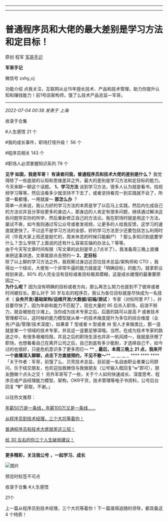 ----------------------------------------
----------------------------------------
#  普通程序员和大佬的最大差别是学习方法和定目标！

原创 程军  [ 军哥手记 ](javascript:void\(0\);)

**军哥手记** ![]()

微信号 zxhy_cj

功能介绍 点我关注，互联网从业15年擅长技术、产品和技术管理，助力你提升认知和赚钱能力！前1号店架构师，饿了么技术产品总监—军哥。

____

_2022-07-04 00:38_ _发表于 上海_

收录于合集

#人生感悟 21 个

#我的成长事件，职场打怪升级！ 56 个

#程序员相关 143 个

#职场人必须掌握知识系列 79 个

**见字 如面，我是军哥！** **有读者问我，普通程序员和技术大佬的差别是什么？**
我觉得除了一些底层的认知和思维差异之外，最大的差别是学习方法和定目标的能力。今天来聊一聊这个话题。 **1、学习方法**
谈到学习方法，很多人认为就是看书，找视频学习等等，然后没看多少就坚持不下去了，或者坚持看完一到实践就不会了，所谓一看都懂，一用就废～ **那怎么办** ？  
简单一点来说，我认为好的学习方法的本质是学了以后马上实践，然后内化成自己的方法论并且分享给更多的身边人，那身边的人肯定有很多问题，继续通过解决这些问题夯实你的所学，然后重新修正自己的方法论。我在职场时就是用这个方法，屡试不爽，如今我则通过写公众号或者发视频，让更多的人给我反馈，这学习的速度就更快了。不过这不是学习方法的全部，好的学习方法至少还要包括怎么利用时间（毕竟大家上班还是挺忙的，周末休息的时候只能躺尸）？那么多知识到底要学什么？怎么学除了上面说的还有什么容易实操的办法么？等等。  
由于今天写文章时间有限（写文章的此刻是早上7点半了），我准备周三晚上直播来把这事讲透，文章尾部点击预约～ **2、定目标**  
除了以上聊的学习方法之外，我观察过身边近百位技术总监/架构师和 CTO
，我得出一个结论，大佬有一个非常牛逼的能力就是定「明确目标」的能力。就拿职业规划来说，80%
的人完全没有目标或者目标极其模糊，这是成长缓慢的最重要原因之一。  
 **为什么呢？** 因为没有明确的目标或者方向，那么再怎么努力也是到不了彼岸或者时间被拉长。那么对于 30
岁左右的程序员，我认为各位目标就是尽快成为一名技术（ **业务开发/基础架构/运维开发/大数据/前端/测试** ）专家（对标阿里 P7
），并且要尽快了，因为年龄和能力不匹配了，现在大量的 95 后杀入职场，前浪不努力，就会被拍在沙滩上。当你成为技术专家之后，后面的路可以是高 P
或者技术管理都可以，这时候的能力模型就从单一的技术维度提升为多位的综合维度（业务/产品/管理/技术深度），如果拿 T 型或者 π 型或者 卅
型人才来做类比，那一竖就是某一个领域的技术专家，并且这一竖要足够深哦。当然，在成为技术专家的路途之中，有很多艰难险阻，并且之后的职场生涯也并非一帆风顺～，我就是厌倦了职场，也想看看自己在离开公司之后，自己到底有多少能耐，才选择自己干，如今过的也很好，只是危机意识多了更多而已～
** _ **最后，本周三晚上 21 点，我来开一个直播深入聊聊，点击下方直接预约，不见不散～**_** __ __ __ _ ****_ ****
****「关于作者：军哥，前饿了么、贝壳技术总监，目前是一名自由职业者兼公司顾问，乐于结交朋友，也欢迎加我微信与我做朋友（公号输入框回复“w”即可），朋友圈做个点头之交！
另外军哥写了一些，关于个人如何快速成长、深度思考、程序员或产品经理能力模型、架构，OKR干货，技术管理等电子书资料，公号后台回复 **“9”**
获取，不谢。」  

以往热文推荐：

[年薪50万是一条线，年薪100万又是一条线…...](http://mp.weixin.qq.com/s?__biz=MzA3MDU2MjM4Ng==&mid=2247496197&idx=1&sn=2982bc98bef054efc120f58b5a133236&chksm=9f385538a84fdc2ee3efc8059990bef4d129a1d42d094104aa6573ea2b505a0c52e038399b49&scene=21#wechat_redirect)  

[从程序员到技术经理，三个大坑等着你！](http://mp.weixin.qq.com/s?__biz=MzA3MDU2MjM4Ng==&mid=2247496191&idx=1&sn=319bcba3332e53e19297274c1df527b4&chksm=9f3856c2a84fdfd4fe33d0675236f413563295f547803a0355ea2c60f281db1467a310db00a0&scene=21#wechat_redirect)

[普通程序员和技术大佬就差这三招！](http://mp.weixin.qq.com/s?__biz=MzA3MDU2MjM4Ng==&mid=2247496174&idx=1&sn=b5deaacea81acf3d29c715aaa4700e3f&chksm=9f3856d3a84fdfc562d69c58526a5d85c81ee8489b21f132dba62b94a62b4c5b81d69f08cc56&scene=21#wechat_redirect)

[给 30
左右的你三个人生破局建议！](http://mp.weixin.qq.com/s?__biz=MzA3MDU2MjM4Ng==&mid=2247496169&idx=1&sn=82ad7fb7c59ba65439610a738fc9002f&chksm=9f3856d4a84fdfc27a2e5974910f9cf5241b14fe505c4658371d9f85e98d724fcf2e40f6525e&scene=21#wechat_redirect)

  

* * *

  

 **更多精彩，关注我公号** **，一起学习、成长**

![图片](https://mmbiz.qpic.cn/mmbiz_png/b96CibCt70iaajvl7fD4ZCicMcjhXMp1v6UibM134tIsO1j5yqHyNhh9arj090oAL7zGhRJRq6cFqFOlDZMleLl4pw/640?wx_fmt=png)

预览时标签不可点

收录于合集 #人生感悟

21个

上一篇从程序员到技术经理，三个大坑等着你！下一篇值得追随的领导，都具备这 4 个特质！

